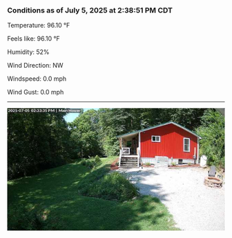### Conditions as of July 5, 2025 at 2:38:51 PM CDT 

Temperature: 96.10 &deg;F

Feels like: 96.10 &deg;F

Humidity: 52%

Wind Direction: NW

Windspeed: 0.0 mph

Wind Gust: 0.0 mph

---

<img src="./images/latest.jpeg"/>

